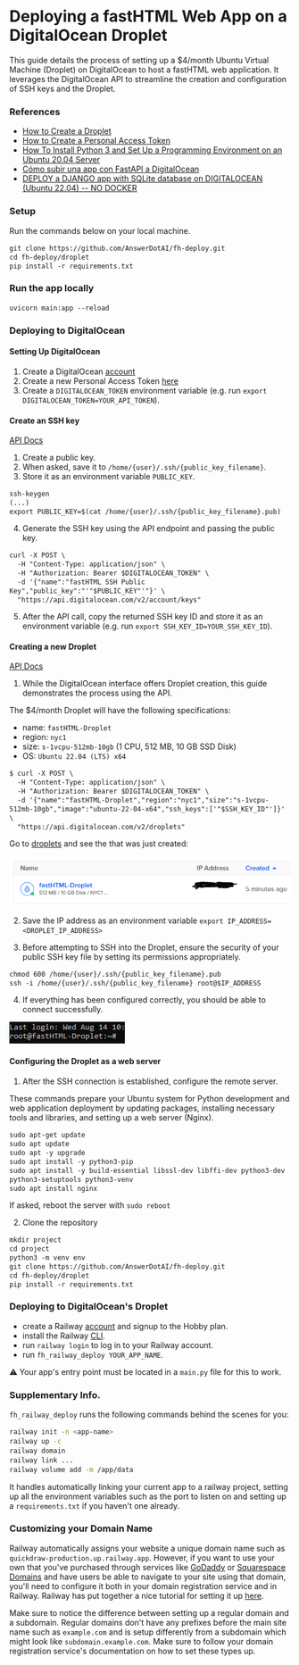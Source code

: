 # Deploying a fastHTML Web App on a DigitalOcean Droplet

This guide details the process of setting up a $4/month Ubuntu Virtual Machine (Droplet) on DigitalOcean to host a fastHTML web application. It leverages the DigitalOcean API to streamline the creation and configuration of SSH keys and the Droplet.

### References
- [How to Create a Droplet](https://docs.digitalocean.com/products/droplets/how-to/create/)
- [How to Create a Personal Access Token](https://docs.digitalocean.com/reference/api/create-personal-access-token/)
- [How To Install Python 3 and Set Up a Programming Environment on an Ubuntu 20.04 Server](https://www.digitalocean.com/community/tutorials/how-to-install-python-3-and-set-up-a-programming-environment-on-an-ubuntu-20-04-server)
- [Cómo subir una app con FastAPI a DigitalOcean](https://www.youtube.com/watch?v=ZZNZbnTbodI)
- [DEPLOY a DJANGO app with SQLite database on DIGITALOCEAN (Ubuntu 22.04) -- NO DOCKER](https://www.youtube.com/watch?v=pUG-uNzWAf4)


### Setup
Run the commands below on your local machine.

```commandline
git clone https://github.com/AnswerDotAI/fh-deploy.git
cd fh-deploy/droplet
pip install -r requirements.txt
```

### Run the app locally
```commandline
uvicorn main:app --reload
```

### Deploying to DigitalOcean

#### Setting Up DigitalOcean

1. Create a DigitalOcean [account](https://www.digitalocean.com/)
2. Create a new Personal Access Token [here](https://cloud.digitalocean.com/account/api/tokens)
3. Create a `DIGITALOCEAN_TOKEN` environment variable (e.g. run `export DIGITALOCEAN_TOKEN=YOUR_API_TOKEN`).

#### Create an SSH key

[API Docs](https://docs.digitalocean.com/reference/api/api-reference/#operation/sshKeys_create)

1. Create a public key.
2. When asked, save it to `/home/{user}/.ssh/{public_key_filename}`.
3. Store it as an environment variable `PUBLIC_KEY`.

```commandline
ssh-keygen
(...)
export PUBLIC_KEY=$(cat /home/{user}/.ssh/{public_key_filename}.pub)
```
4. Generate the SSH key using the API endpoint and passing the public key.

```curl
curl -X POST \
  -H "Content-Type: application/json" \
  -H "Authorization: Bearer $DIGITALOCEAN_TOKEN" \
  -d '{"name":"fastHTML SSH Public Key","public_key":"'"$PUBLIC_KEY"'"}' \
  "https://api.digitalocean.com/v2/account/keys" 
```

5. After the API call, copy the returned SSH key ID and store it as an environment variable (e.g. run `export SSH_KEY_ID=YOUR_SSH_KEY_ID`).


#### Creating a new Droplet

[API Docs](https://docs.digitalocean.com/reference/api/api-reference/#operation/droplets_create)

1. While the DigitalOcean interface offers Droplet creation, this guide demonstrates the process using the API.

The $4/month Droplet will have the following specifications:

- name: `fastHTML-Droplet`
- region: `nyc1`
- size: `s-1vcpu-512mb-10gb` (1 CPU, 512 MB, 10 GB SSD Disk)
- OS: `Ubuntu 22.04 (LTS) x64`

```curl
$ curl -X POST \
  -H "Content-Type: application/json" \
  -H "Authorization: Bearer $DIGITALOCEAN_TOKEN" \
  -d '{"name":"fastHTML-Droplet","region":"nyc1","size":"s-1vcpu-512mb-10gb","image":"ubuntu-22-04-x64","ssh_keys":['"$SSH_KEY_ID"']}' \
  "https://api.digitalocean.com/v2/droplets"
```
Go to [droplets](https://cloud.digitalocean.com/droplets) and see the that was just created:

![](01_droplet.PNG)

2. Save the IP address as an environment variable `export IP_ADDRESS=<DROPLET_IP_ADDRESS>`

3. Before attempting to SSH into the Droplet, ensure the security of your public SSH key file by setting its permissions appropriately. 
   
```commandline
chmod 600 /home/{user}/.ssh/{public_key_filename}.pub
ssh -i /home/{user}/.ssh/{public_key_filename} root@$IP_ADDRESS
```
4. If everything has been configured correctly, you should be able to connect successfully.

![](02_droplet.PNG)

#### Configuring the Droplet as a web server

1. After the SSH connection is established, configure the remote server.

These commands prepare your Ubuntu system for Python development and web application deployment by updating packages, installing necessary tools and libraries, and setting up a web server (Nginx).

```commandline
sudo apt-get update
sudo apt update
sudo apt -y upgrade
sudo apt install -y python3-pip
sudo apt install -y build-essential libssl-dev libffi-dev python3-dev python3-setuptools python3-venv
sudo apt install nginx
```

If asked, reboot the server with `sudo reboot`


2. Clone the repository

```commandline
mkdir project
cd project
python3 -m venv env
git clone https://github.com/AnswerDotAI/fh-deploy.git
cd fh-deploy/droplet
pip install -r requirements.txt
```


















### Deploying to DigitalOcean's Droplet

- create a Railway [account](https://railway.app/) and signup to the Hobby plan. 
- install the Railway [CLI](https://docs.railway.app/guides/cli#installing-the-cli).
- run `railway login` to log in to your Railway account.
- run `fh_railway_deploy YOUR_APP_NAME`.

⚠️ Your app's entry point must be located in a `main.py` file for this to work.

### Supplementary Info.
`fh_railway_deploy` runs the following commands behind the scenes for you:

```bash
railway init -n <app-name>
railway up -c
railway domain
railway link ...
railway volume add -m /app/data
```

It handles automatically linking your current app to a railway project, setting up all the environment variables such as the port to listen on and setting up a `requirements.txt` if you haven't one already.

### Customizing your Domain Name

Railway automatically assigns your website a unique domain name such as `quickdraw-production.up.railway.app`. However, if you want to use your own that you've purchased through services like [GoDaddy](https://www.godaddy.com/) or [Squarespace Domains](https://domains.squarespace.com/) and have users be able to navigate to your site using that domain, you'll need to configure it both in your domain registration service and in Railway. Railway has put together a nice tutorial for setting it up [here](https://docs.railway.app/guides/public-networking#custom-domains).

Make sure to notice the difference between setting up a regular domain and a subdomain. Regular domains don't have any prefixes before the main site name such as `example.com` and is setup differently from a subdomain which might look like `subdomain.example.com`. Make sure to follow your domain registration service's documentation on how to set these types up.